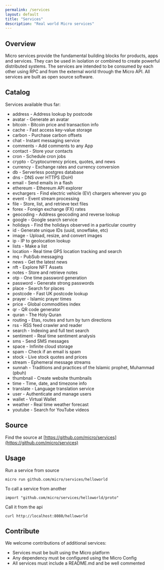 ```yaml
---
permalink: /services
layout: default
title: "Services"
description: "Real world Micro services"
---
```


## Overview

Micro services provide the fundamental building blocks for products, apps and services. They can be used in isolation 
or combined to create powerful distributed systems. The services are intended to be consumed by each other using RPC 
and from the external world through the Micro API. All services are built as open source software.

## Catalog

Services available thus far:

- address - Address lookup by postcode
- avatar - Generate an avatar
- bitcoin - Bitcoin price and transaction info
- cache - Fast access key-value storage
- carbon - Purchase carbon offsets
- chat - Instant messaging service
- comments - Add comments to any App
- contact - Store your contacts
- cron - Schedule cron jobs
- crypto - Cryptocurrency prices, quotes, and news
- currency - Exchange rates and currency conversion
- db - Serverless postgres database
- dns - DNS over HTTPS (DoH)
- email - Send emails in a flash
- ethereum - Ethereum API explorer
- evchargers - Find electric vehicle (EV) chargers wherever you go 
- event - Event stream processing
- file - Store, list, and retrieve text files
- forex - Foreign exchange (FX) rates
- geocoding - Address geocoding and reverse lookup
- google - Google search service
- holidays - Find the holidays observed in a particular country
- id - Generate unique IDs (uuid, snowflake, etc)
- image - Upload, resize, and convert images
- ip - IP to geolocation lookup
- lists - Make a list
- location - Real time GPS location tracking and search
- mq - PubSub messaging
- news - Get the latest news
- nft - Explore NFT Assets
- notes - Store and retrieve notes
- otp - One time password generation
- password - Generate strong passwords
- place - Search for places
- postcode - Fast UK postcode lookup
- prayer - Islamic prayer times
- price - Global commodities index
- qr - QR code generator
- quran - The Holy Quran
- routing - Etas, routes and turn by turn directions
- rss - RSS feed crawler and reader
- search - Indexing and full text search
- sentiment - Real time sentiment analysis
- sms - Send SMS messages
- space - Infinite cloud storage
- spam - Check if an email is spam
- stock - Live stock quotes and prices
- stream - Ephemeral message streams
- sunnah - Traditions and practices of the Islamic prophet, Muhammad (pbuh)
- thumbnail - Create website thumbnails
- time - Time, date, and timezone info
- translate - Language translation service
- user - Authenticate and manage users
- wallet - Virtual Wallet 
- weather - Real time weather forecast
- youtube - Search for YouTube videos

## Source

Find the source at [https://github.com/micro/services](https://github.com/micro/services)

## Usage

Run a service from source

```
micro run github.com/micro/services/helloworld
```

To call a service from another

```
import "github.com/micro/services/helloworld/proto"
```

Call it from the api

```
curl http://localhost:8080/helloworld
```

## Contribute

We welcome contributions of additional services:

- Services must be built using the Micro platform
- Any dependency must be configured using the Micro Config
- All services must include a README.md and be well commented

